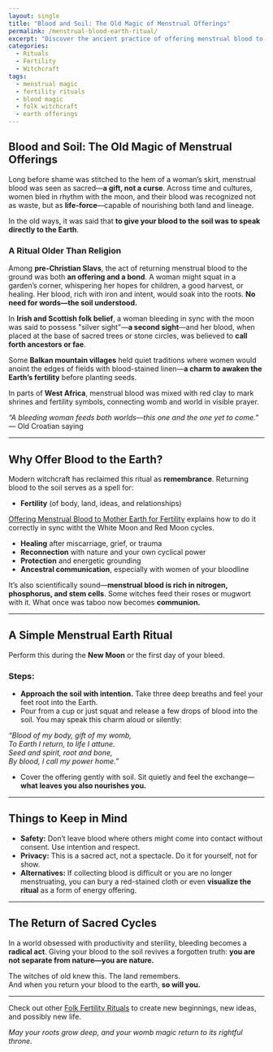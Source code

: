 ```yaml
---
layout: single
title: "Blood and Soil: The Old Magic of Menstrual Offerings"
permalink: /menstrual-blood-earth-ritual/
excerpt: "Discover the ancient practice of offering menstrual blood to the Earth. Rooted in fertility rites, moon cycles, and folk traditions, this ritual honors the sacred bond between womb and soil."
categories:
  - Rituals
  - Fertility
  - Witchcraft
tags:
  - menstrual magic
  - fertility rituals
  - blood magic
  - folk witchcraft
  - earth offerings
---
```


## Blood and Soil: The Old Magic of Menstrual Offerings

Long before shame was stitched to the hem of a woman’s skirt, menstrual blood was seen as sacred—**a gift, not a curse**. Across time and cultures, women bled in rhythm with the moon, and their blood was recognized not as waste, but as **life-force**—capable of nourishing both land and lineage.

In the old ways, it was said that **to give your blood to the soil was to speak directly to the Earth**.

### A Ritual Older Than Religion

Among **pre-Christian Slavs**, the act of returning menstrual blood to the ground was both **an offering and a bond**. A woman might squat in a garden’s corner, whispering her hopes for children, a good harvest, or healing. Her blood, rich with iron and intent, would soak into the roots. **No need for words—the soil understood.**

In **Irish and Scottish folk belief**, a woman bleeding in sync with the moon was said to possess "silver sight"—**a second sight**—and her blood, when placed at the base of sacred trees or stone circles, was believed to **call forth ancestors or fae**.

Some **Balkan mountain villages** held quiet traditions where women would anoint the edges of fields with blood-stained linen—**a charm to awaken the Earth’s fertility** before planting seeds.

In parts of **West Africa**, menstrual blood was mixed with red clay to mark shrines and fertility symbols, connecting womb and world in visible prayer.

*“A bleeding woman feeds both worlds—this one and the one yet to come.”* — Old Croatian saying

---

## Why Offer Blood to the Earth?

Modern witchcraft has reclaimed this ritual as **remembrance**. Returning blood to the soil serves as a spell for:

- **Fertility** (of body, land, ideas, and relationships)

[Offering Menstrual Blood to Mother Earth for Fertility](/fertility-rituals-menstrual-magic/) explains how to do it correctly in sync witht the White Moon and Red Moon cycles. 
- **Healing** after miscarriage, grief, or trauma  
- **Reconnection** with nature and your own cyclical power  
- **Protection** and energetic grounding  
- **Ancestral communication**, especially with women of your bloodline

It’s also scientifically sound—**menstrual blood is rich in nitrogen, phosphorus, and stem cells**. Some witches feed their roses or mugwort with it. What once was taboo now becomes **communion.**

---

## A Simple Menstrual Earth Ritual

Perform this during the **New Moon** or the first day of your bleed.

### Steps:
- **Approach the soil with intention.** Take three deep breaths and feel your feet root into the Earth.
- Pour from a cup or just squat and release a few drops of blood into the soil. You may speak this charm aloud or silently:

*“Blood of my body, gift of my womb,  
To Earth I return, to life I attune.  
Seed and spirit, root and bone,  
By blood, I call my power home.”*

- Cover the offering gently with soil. Sit quietly and feel the exchange—**what leaves you also nourishes you.**

---

## Things to Keep in Mind

- **Safety:** Don’t leave blood where others might come into contact without consent. Use intention and respect.
- **Privacy:** This is a sacred act, not a spectacle. Do it for yourself, not for show.
- **Alternatives:** If collecting blood is difficult or you are no longer menstruating, you can bury a red-stained cloth or even **visualize the ritual** as a form of energy offering. 

---

## The Return of Sacred Cycles

In a world obsessed with productivity and sterility, bleeding becomes a **radical act**. Giving your blood to the soil revives a forgotten truth: **you are not separate from nature—you are nature.**

The witches of old knew this. The land remembers.  
And when you return your blood to the earth, **so will you.**

---

Check out other [Folk Fertility Rituals](/folk-fertility-rituals/) to create new beginnings, new ideas, and possibly new life. 

*May your roots grow deep, and your womb magic return to its rightful throne.*

